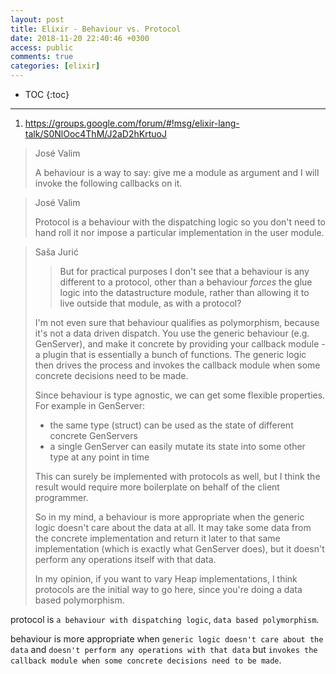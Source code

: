 ```yaml
---
layout: post
title: Elixir - Behaviour vs. Protocol
date: 2018-11-20 22:40:46 +0300
access: public
comments: true
categories: [elixir]
---
```


<!-- more -->

* TOC
{:toc}
<hr>

1. <https://groups.google.com/forum/#!msg/elixir-lang-talk/S0NlOoc4ThM/J2aD2hKrtuoJ>

> José Valim
>
> A behaviour is a way to say: give me a module as argument and I will invoke
> the following callbacks on it.

> José Valim
>
> Protocol is a behaviour with the dispatching logic so you don't need to hand
> roll it nor impose a particular implementation in the user module.

> Saša Jurić
>
> > But for practical purposes I don't see that a behaviour is any different
> > to a protocol, other than a behaviour *forces* the glue logic into the
> > datastructure module, rather than allowing it to live outside that module,
> > as with a protocol?
>
> I'm not even sure that behaviour qualifies as polymorphism, because it's
> not a data driven dispatch. You use the generic behaviour (e.g. GenServer),
> and make it concrete by providing your callback module - a plugin that is
> essentially a bunch of functions. The generic logic then drives the process
> and invokes the callback module when some concrete decisions need to be made.
>
> Since behaviour is type agnostic, we can get some flexible properties. For
> example in GenServer:
>
> - the same type (struct) can be used as the state of different concrete
>   GenServers
> - a single GenServer can easily mutate its state into some other type at
>   any point in time
>
> This can surely be implemented with protocols as well, but I think the result
> would require more boilerplate on behalf of the client programmer.
>
> So in my mind, a behaviour is more appropriate when the generic logic
> doesn't care about the data at all. It may take some data from the concrete
> implementation and return it later to that same implementation (which is
> exactly what GenServer does), but it doesn't perform any operations itself
> with that data.
>
> In my opinion, if you want to vary Heap implementations, I think protocols
> are the initial way to go here, since you're doing a data based polymorphism.

protocol is `a behaviour with dispatching logic`, `data based polymorphism`.

behaviour is more appropriate when `generic logic doesn't care about the data`
and `doesn't perform any operations with that data` but `invokes the callback
module when some concrete decisions need to be made`.

